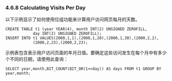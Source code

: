 ### 4.6.8 Calculating Visits Per Day

以下示例显示了如何使用位组功能来计算用户访问网页每月的天数。

```
CREATE TABLE t1 (year YEAR(4), month INT(2) UNSIGNED ZEROFILL,
            day INT(2) UNSIGNED ZEROFILL);
INSERT INTO t1 VALUES(2000,1,1),(2000,1,20),(2000,1,30),(2000,2,2),
            (2000,2,23),(2000,2,23);
```

示例表包含表示用户访问页面的年月日值。要确定这些访问发生在每个月中有多少个不同的日期，请使用此查询：

```
SELECT year,month,BIT_COUNT(BIT_OR(1<<day)) AS days FROM t1 GROUP BY year,month;
```



